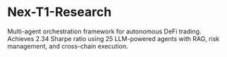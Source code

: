 # Nex-T1-Research
Multi-agent orchestration framework for autonomous DeFi trading. Achieves 2.34 Sharpe ratio using 25 LLM-powered agents with RAG, risk management, and cross-chain execution.
